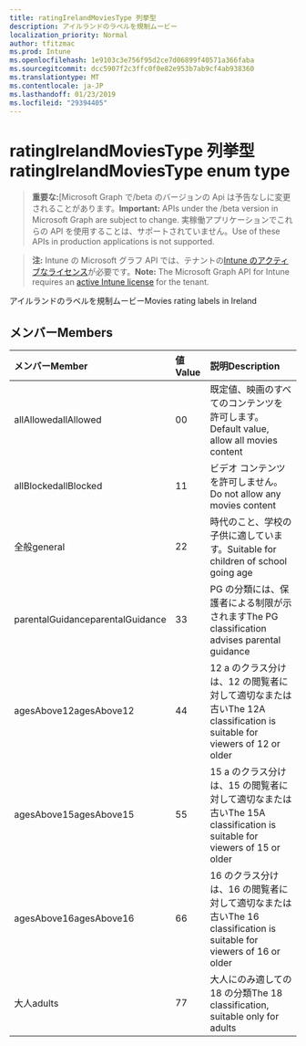 ```yaml
---
title: ratingIrelandMoviesType 列挙型
description: アイルランドのラベルを規制ムービー
localization_priority: Normal
author: tfitzmac
ms.prod: Intune
ms.openlocfilehash: 1e9103c3e756f95d2ce7d06899f40571a366faba
ms.sourcegitcommit: dcc5907f2c3ffc0f0e82e953b7ab9cf4ab938360
ms.translationtype: MT
ms.contentlocale: ja-JP
ms.lasthandoff: 01/23/2019
ms.locfileid: "29394405"
---
```

# <a name="ratingirelandmoviestype-enum-type"></a><span data-ttu-id="0f59e-103">ratingIrelandMoviesType 列挙型</span><span class="sxs-lookup"><span data-stu-id="0f59e-103">ratingIrelandMoviesType enum type</span></span>

> <span data-ttu-id="0f59e-104">**重要な:**[Microsoft Graph で/beta のバージョンの Api は予告なしに変更されることがあります。</span><span class="sxs-lookup"><span data-stu-id="0f59e-104">**Important:** APIs under the /beta version in Microsoft Graph are subject to change.</span></span> <span data-ttu-id="0f59e-105">実稼働アプリケーションでこれらの API を使用することは、サポートされていません。</span><span class="sxs-lookup"><span data-stu-id="0f59e-105">Use of these APIs in production applications is not supported.</span></span>

> <span data-ttu-id="0f59e-106">**注:** Intune の Microsoft グラフ API では、テナントの[Intune のアクティブなライセンス](https://go.microsoft.com/fwlink/?linkid=839381)が必要です。</span><span class="sxs-lookup"><span data-stu-id="0f59e-106">**Note:** The Microsoft Graph API for Intune requires an [active Intune license](https://go.microsoft.com/fwlink/?linkid=839381) for the tenant.</span></span>

<span data-ttu-id="0f59e-107">アイルランドのラベルを規制ムービー</span><span class="sxs-lookup"><span data-stu-id="0f59e-107">Movies rating labels in Ireland</span></span>

## <a name="members"></a><span data-ttu-id="0f59e-108">メンバー</span><span class="sxs-lookup"><span data-stu-id="0f59e-108">Members</span></span>
|<span data-ttu-id="0f59e-109">メンバー</span><span class="sxs-lookup"><span data-stu-id="0f59e-109">Member</span></span>|<span data-ttu-id="0f59e-110">値</span><span class="sxs-lookup"><span data-stu-id="0f59e-110">Value</span></span>|<span data-ttu-id="0f59e-111">説明</span><span class="sxs-lookup"><span data-stu-id="0f59e-111">Description</span></span>|
|:---|:---|:---|
|<span data-ttu-id="0f59e-112">allAllowed</span><span class="sxs-lookup"><span data-stu-id="0f59e-112">allAllowed</span></span>|<span data-ttu-id="0f59e-113">0</span><span class="sxs-lookup"><span data-stu-id="0f59e-113">0</span></span>|<span data-ttu-id="0f59e-114">既定値、映画のすべてのコンテンツを許可します。</span><span class="sxs-lookup"><span data-stu-id="0f59e-114">Default value, allow all movies content</span></span>|
|<span data-ttu-id="0f59e-115">allBlocked</span><span class="sxs-lookup"><span data-stu-id="0f59e-115">allBlocked</span></span>|<span data-ttu-id="0f59e-116">1</span><span class="sxs-lookup"><span data-stu-id="0f59e-116">1</span></span>|<span data-ttu-id="0f59e-117">ビデオ コンテンツを許可しません。</span><span class="sxs-lookup"><span data-stu-id="0f59e-117">Do not allow any movies content</span></span>|
|<span data-ttu-id="0f59e-118">全般</span><span class="sxs-lookup"><span data-stu-id="0f59e-118">general</span></span>|<span data-ttu-id="0f59e-119">2</span><span class="sxs-lookup"><span data-stu-id="0f59e-119">2</span></span>|<span data-ttu-id="0f59e-120">時代のこと、学校の子供に適しています。</span><span class="sxs-lookup"><span data-stu-id="0f59e-120">Suitable for children of school going age</span></span>|
|<span data-ttu-id="0f59e-121">parentalGuidance</span><span class="sxs-lookup"><span data-stu-id="0f59e-121">parentalGuidance</span></span>|<span data-ttu-id="0f59e-122">3</span><span class="sxs-lookup"><span data-stu-id="0f59e-122">3</span></span>|<span data-ttu-id="0f59e-123">PG の分類には、保護者による制限が示されます</span><span class="sxs-lookup"><span data-stu-id="0f59e-123">The PG classification advises parental guidance</span></span>|
|<span data-ttu-id="0f59e-124">agesAbove12</span><span class="sxs-lookup"><span data-stu-id="0f59e-124">agesAbove12</span></span>|<span data-ttu-id="0f59e-125">4</span><span class="sxs-lookup"><span data-stu-id="0f59e-125">4</span></span>|<span data-ttu-id="0f59e-126">12 a のクラス分けは、12 の閲覧者に対して適切なまたは古い</span><span class="sxs-lookup"><span data-stu-id="0f59e-126">The 12A classification is suitable for viewers of 12 or older</span></span>|
|<span data-ttu-id="0f59e-127">agesAbove15</span><span class="sxs-lookup"><span data-stu-id="0f59e-127">agesAbove15</span></span>|<span data-ttu-id="0f59e-128">5</span><span class="sxs-lookup"><span data-stu-id="0f59e-128">5</span></span>|<span data-ttu-id="0f59e-129">15 a のクラス分けは、15 の閲覧者に対して適切なまたは古い</span><span class="sxs-lookup"><span data-stu-id="0f59e-129">The 15A classification is suitable for viewers of 15 or older</span></span>|
|<span data-ttu-id="0f59e-130">agesAbove16</span><span class="sxs-lookup"><span data-stu-id="0f59e-130">agesAbove16</span></span>|<span data-ttu-id="0f59e-131">6</span><span class="sxs-lookup"><span data-stu-id="0f59e-131">6</span></span>|<span data-ttu-id="0f59e-132">16 のクラス分けは、16 の閲覧者に対して適切なまたは古い</span><span class="sxs-lookup"><span data-stu-id="0f59e-132">The 16 classification is suitable for viewers of 16 or older</span></span>|
|<span data-ttu-id="0f59e-133">大人</span><span class="sxs-lookup"><span data-stu-id="0f59e-133">adults</span></span>|<span data-ttu-id="0f59e-134">7</span><span class="sxs-lookup"><span data-stu-id="0f59e-134">7</span></span>|<span data-ttu-id="0f59e-135">大人にのみ適しての 18 の分類</span><span class="sxs-lookup"><span data-stu-id="0f59e-135">The 18 classification, suitable only for adults</span></span>|




